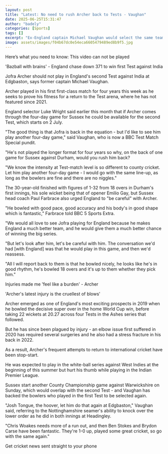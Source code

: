 ```yaml
---
layout: post
title: "Latest: No need to rush Archer back to Tests - Vaughan"
date: 2025-06-25T15:31:47
author: "badely"
categories: [Sports]
tags: []
excerpt: "Ex-England captain Michael Vaughan would select the same team for the second Test against India and allow Jofra Archer to play more county cricket."
image: assets/images/f04b67dc0e54eca6605479489ed8b9f5.jpg
---
```


Here’s what you need to know: This video can not be played

'Bazball with brains' - England chase down 371 to win first Test against India

Jofra Archer should not play in England's second Test against India at Edgbaston, says former captain Michael Vaughan. 

Archer played in his first first-class match for four years this week as he seeks to prove his fitness for a return to the Test arena, where he has not featured since 2021.

England selector Luke Wright said earlier this month that if Archer comes through the four-day game for Sussex he could be available for the second Test, which starts on 2 July.

"The good thing is that Jofra is back in the equation - but I'd like to see him play another four-day game," said Vaughan, who is now a BBC Test Match Special pundit.

"He's not played the longer format for four years so why, on the back of one game for Sussex against Durham, would you rush him back?

"We know the intensity at Test-match level is so different to county cricket. Let him play another four-day game - I would go with the same line-up, as long as the bowlers are fine and there are no niggles." 

The 30-year-old finished with figures of 1-32 from 18 overs in Durham's first innings, his sole wicket being that of opener Emilio Gay, but Sussex head coach Paul Farbrace also urged England to "be careful" with Archer. 

"He bowled with good pace, good accuracy and his body's in good shape which is fantastic," Farbrace told BBC 5 Sports Extra.

"We would all love to see Jofra playing for England because he makes England a much better team, and he would give them a much better chance of winning the big series. 

"But let's look after him, let's be careful with him. The conversation we'd had [with England] was that he would play in this game, and then we'd reassess.

"All I will report back to them is that he bowled nicely, he looks like he's in good rhythm, he's bowled 18 overs and it's up to them whether they pick him."

Injuries made me 'feel like a burden' - Archer

'Archer's latest injury is the cruellest of blows'

Archer emerged as one of England's most exciting prospects in 2019 when he bowled the decisive super over in the home World Cup win, before taking 22 wickets at 20.27 across four Tests in the Ashes series that followed. 

But he has since been plagued by injury - an elbow issue first suffered in 2020 has required several surgeries and he also had a stress fracture in his back in 2022. 

As a result, Archer's frequent attempts to return to international cricket have been stop-start. 

He was expected to play in the white-ball series against West Indies at the beginning of this summer but hurt his thumb while playing in the Indian Premier League.

Sussex start another County Championship game against Warwickshire on Sunday, which would overlap with the second Test - and Vaughan has backed the bowlers who played in the first Test to be selected again.

"Josh Tongue, the hoover, let him do that again at Edgbaston," Vaughan said, referring to the Nottinghamshire seamer's ability to knock over the lower order as he did in both innings at Headingley. 

"Chris Woakes needs more of a run out, and then Ben Stokes and Brydon Carse have been fantastic. They're 1-0 up, played some great cricket, so go with the same again."

Get cricket news sent straight to your phone

